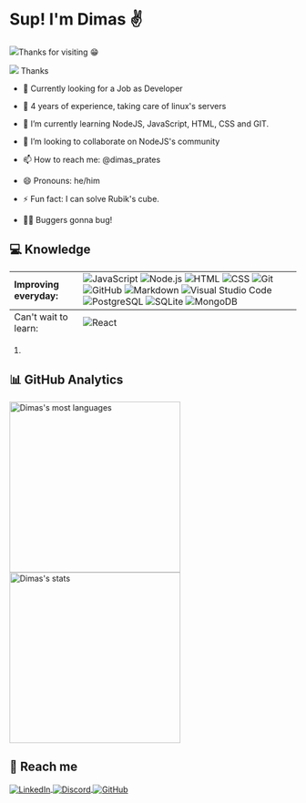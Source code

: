 <!-- ### Hi there 👋 -->
<h1 align="left">Sup! I'm Dimas &#9996;</h1>
<p align="left"> <img src="https://komarev.com/ghpvc/?username=dimas-prates&style=flat-square"/>Thanks for visiting &#128513;</p>

![](https://komarev.com/ghpvc/?username=dimas-prates&label=PROFILE+VIEWS) Thanks

- &#128084; Currently looking for a Job as Developer

- &#128170; 4 years of experience, taking care of linux's servers

- 🌱 I’m currently learning NodeJS, JavaScript, HTML, CSS and GIT.

- 👯 I’m looking to collaborate on NodeJS's community

- 📫 How to reach me: @dimas_prates

- 😄 Pronouns: he/him

- ⚡ Fun fact: I can solve Rubik's cube.

- 🧑‍💻 Buggers gonna bug!

## &#128187; Knowledge

<!-- ****![JavaScript](https://img.shields.io/badge/-JavaScript-05122A?style=flat&logo=javascript)&nbsp;
![Node.js](https://img.shields.io/badge/-Node.js-05122A?style=flat&logo=node.js)&nbsp; ![HTML](https://img.shields.io/badge/-HTML-05122A?style=flat&logo=HTML5)&nbsp; ![CSS](https://img.shields.io/badge/-CSS-05122A?style=flat&logo=CSS3&logoColor=1572B6)&nbsp; ![Git](https://img.shields.io/badge/-Git-05122A?style=flat&logo=git)&nbsp; ![GitHub](https://img.shields.io/badge/-GitHub-05122A?style=flat&logo=github)&nbsp; ![Markdown](https://img.shields.io/badge/-Markdown-05122A?style=flat&logo=markdown)&nbsp; ![Visual Studio Code](https://img.shields.io/badge/-Visual%20Studio%20Code-05122A?style=flat&logo=visual-studio-code&logoColor=007ACC)&nbsp; ![PostgreSQL](https://img.shields.io/badge/-PostgreSQL-05122A?style=flat&logo=postgresql)&nbsp; ![SQLite](https://img.shields.io/badge/-SQLite-05122A?style=flat&logo=sqlite)&nbsp;

****![![React](https://img.shields.io/badge/-React-05122A?style=flat&logo=react)&nbsp; -->

<table>
    <tbody>
        <tr>
            <td>
                <strong>Improving everyday:</strong>
            </td>
            <td>
                <img src="https://img.shields.io/badge/-JavaScript-05122A?style=flat&logo=javascript" alt="JavaScript"/>
                <img src="https://img.shields.io/badge/-Node.js-05122A?style=flat&logo=node.js" alt="Node.js"/>
                <img src="https://img.shields.io/badge/-HTML-05122A?style=flat&logo=HTML5" alt="HTML"/>
                <img src="https://img.shields.io/badge/-CSS-05122A?style=flat&logo=CSS3&logoColor=1572B6" alt="CSS"/>
                <img src="https://img.shields.io/badge/-Git-05122A?style=flat&logo=git" alt="Git"/>
                <img src="https://img.shields.io/badge/-GitHub-05122A?style=flat&logo=github" alt="GitHub"/>
                <img src="https://img.shields.io/badge/-Markdown-05122A?style=flat&logo=markdown" alt="Markdown"/>
                <img src="https://img.shields.io/badge/-Visual%20Studio%20Code-05122A?style=flat&logo=visual-studio-code&logoColor=007ACC" alt="Visual Studio Code"/>
                <img src="https://img.shields.io/badge/-PostgreSQL-05122A?style=flat&logo=postgresql" alt="PostgreSQL"/>
                <img src="https://img.shields.io/badge/-SQLite-05122A?style=flat&logo=sqlite" alt="SQLite"/>
                <img src="https://img.shields.io/badge/-MongoDB-05122A?style=flat&logo=sqlite" alt="MongoDB"/>
            </td>
        </tr>
    </tbody>
    <tfoot>
         <tr>
            <td>
                Can't wait to learn:
            </td>
            <td>
                <img src="https://img.shields.io/badge/-React-05122A?style=flat&logo=react" alt="React"/>
            </td>
        </tr>
    </tfoot>

</table>
    <ol>
        <li>
        <img src="https://img.shields.io/badge/Heroku-430098?style=for-the-badge&logo=heroku&logoColor=white
    https://img.shields.io/badge/Amazon_AWS-232F3E?style=for-the-badge&logo=amazon-aws&logoColor=white" alt="" />
    <img src="https://img.shields.io/badge/HTML5-E34F26?style=for-the-badge&logo=html5&logoColor=white" alt="" />
    <img src="https://img.shields.io/badge/CSS3-1572B6?style=for-the-badge&logo=css3&logoColor=white" alt="" />
    <img src="https://img.shields.io/badge/JavaScript-F7DF1E?style=for-the-badge&logo=javascript&logoColor=black" alt="" />
    <img src="https://img.shields.io/badge/Cent%20OS-262577?style=for-the-badge&logo=CentOS&logoColor=white" alt="" />
    <img src="https://img.shields.io/badge/Debian-A81D33?style=for-the-badge&logo=debian&logoColor=white" alt="" />
    <img src="https://img.shields.io/badge/Linux-FCC624?style=for-the-badge&logo=linux&logoColor=black" alt="" />
    <img src="https://img.shields.io/badge/Linux_Mint-87CF3E?style=for-the-badge&logo=linux-mint&logoColor=white" alt="" />
    <img src="https://img.shields.io/badge/Red%20Hat-EE0000?style=for-the-badge&logo=redhat&logoColor=white" alt="" />
    <img src="https://img.shields.io/badge/SUSE-0C322C?style=for-the-badge&logo=SUSE&logoColor=white" alt="" />
    <img src="https://img.shields.io/badge/Ubuntu-E95420?style=for-the-badge&logo=ubuntu&logoColor=white" alt="" />
    <img src="https://img.shields.io/badge/YouTube-FF0000?style=for-the-badge&logo=youtube&logoColor=white" alt="" />
    <img src="https://img.shields.io/badge/Markdown-000000?style=for-the-badge&logo=markdown&logoColor=white" alt="" />
    <img src="https://img.shields.io/badge/Express.js-404D59?style=for-the-badge" alt="" />
    <img src="https://img.shields.io/badge/React-20232A?style=for-the-badge&logo=react&logoColor=61DAFB" alt="" />
    <img src="https://img.shields.io/badge/React_Native-20232A?style=for-the-badge&logo=react&logoColor=61DAFB" alt="" />
    <img src="https://img.shields.io/badge/styled--components-DB7093?style=for-the-badge&logo=styled-components&logoColor=white" alt="" />
    <img src="https://img.shields.io/badge/MySQL-00000F?style=for-the-badge&logo=mysql&logoColor=white" alt="" />
    <img src="https://img.shields.io/badge/SQLite-07405E?style=for-the-badge&logo=sqlite&logoColor=white" alt="" />
    <img src="https://img.shields.io/badge/MongoDB-4EA94B?style=for-the-badge&logo=mongodb&logoColor=white" alt="" />
    <img src="https://img.shields.io/badge/SQLite-07405E?style=for-the-badge&logo=sqlite&logoColor=white" alt="" />
    <img src="https://img.shields.io/badge/Heroku-430098?style=for-the-badge&logo=heroku&logoColor=white" alt="" />
    <img src="https://img.shields.io/badge/Amazon_AWS-232F3E?style=for-the-badge&logo=amazon-aws&logoColor=white" alt="" />
    <img src="https://img.shields.io/badge/Google_Cloud-4285F4?style=for-the-badge&logo=google-cloud&logoColor=white" alt="" />
    <img src="https://img.shields.io/badge/Microsoft_Azure-0089D6?style=for-the-badge&logo=microsoft-azure&logoColor=white" alt="" />
    <img src="https://img.shields.io/badge/Microsoft_SQL_Server-CC2927?style=for-the-badge&logo=microsoft-sql-server&logoColor=white" alt="" />
    <img src="https://img.shields.io/badge/Jest-323330?style=for-the-badge&logo=Jest&logoColor=white" alt="" />
    <img src="https://img.shields.io/badge/Spotify-1ED760?&style=for-the-badge&logo=spotify&logoColor=white" alt="" />
    <img src="https://img.shields.io/badge/Amazon_AWS-FF9900?style=for-the-badge&logo=amazonaws&logoColor=white" alt="" />
    <img src="https://img.shields.io/badge/Digital_Ocean-0080FF?style=for-the-badge&logo=DigitalOcean&logoColor=white" alt="" />
    <img src="https://img.shields.io/badge/GitHub_Actions-2088FF?style=for-the-badge&logo=github-actions&logoColor=white" alt="" />
    <img src="https://img.shields.io/badge/Google_Cloud-4285F4?style=for-the-badge&logo=google-cloud&logoColor=white" alt="" />
    <img src="https://img.shields.io/badge/Heroku-430098?style=for-the-badge&logo=heroku&logoColor=white" alt="" />
    <img src="https://img.shields.io/badge/microsoft%20azure-0089D6?style=for-the-badge&logo=microsoft-azure&logoColor=white" alt="" />
    <img src="https://img.shields.io/badge/Oracle-F80000?style=for-the-badge&logo=oracle&logoColor=black" alt="" />
    <img src="https://img.shields.io/badge/Vercel-000000?style=for-the-badge&logo=vercel&logoColor=white" alt="" />
    <img src="https://img.shields.io/badge/Elastic_Search-005571?style=for-the-badge&logo=elasticsearch&logoColor=white" alt="" />
    <img src="https://img.shields.io/badge/MariaDB-003545?style=for-the-badge&logo=mariadb&logoColor=white" alt="" />
    <img src="https://img.shields.io/badge/MySQL-005C84?style=for-the-badge&logo=mysql&logoColor=white" alt="" />
    <img src="https://img.shields.io/badge/PostgreSQL-316192?style=for-the-badge&logo=postgresql&logoColor=white" alt="" />
    <img src="https://img.shields.io/badge/Figma-FF3366?style=for-the-badge&logo=figma&logoColor=white" alt="" />
    <img src="https://img.shields.io/badge/gimp-5C5543?style=for-the-badge&logo=gimp&logoColor=white" alt="" />
    <img src="https://img.shields.io/badge/Duolingo-58CC02?style=for-the-badge&logo=Duolingo&logoColor=white" alt="" />
    <img src="https://img.shields.io/badge/freecodecamp-27273D?style=for-the-badge&logo=freecodecamp&logoColor=white" alt="" />
    <img src="https://img.shields.io/badge/MDN_Web_Docs-black?style=for-the-badge&logo=mdnwebdocs&logoColor=white" alt="" />
    <img src="https://img.shields.io/badge/VIM-%2311AB00.svg?&style=for-the-badge&logo=vim&logoColor=white" alt="" />
    <img src="https://img.shields.io/badge/Visual_Studio_Code-0078D4?style=for-the-badge&logo=visual%20studio%20code&logoColor=white" alt="" />
    <img src="https://img.shields.io/badge/prettier-1A2C34?style=for-the-badge&logo=prettier&logoColor=F7BA3E" alt="" />
    <img src="https://img.shields.io/badge/eslint-3A33D1?style=for-the-badge&logo=eslint&logoColor=white" alt="" />
    <img src="https://img.shields.io/badge/React_Native-20232A?style=for-the-badge&logo=react&logoColor=61DAFB" alt="" />
    <img src="https://img.shields.io/badge/Miro-050038?style=for-the-badge&logo=Miro&logoColor=white" alt="" />
    <img src="https://img.shields.io/badge/Trello-0052CC?style=for-the-badge&logo=trello&logoColor=white" alt="" />
    <img src="https://img.shields.io/badge/Notion-000000?style=for-the-badge&logo=notion&logoColor=white" alt="" />
    <img src="https://img.shields.io/badge/Prisma-3982CE?style=for-the-badge&logo=Prisma&logoColor=white" alt="" />
    <img src="https://img.shields.io/badge/GIT-E44C30?style=for-the-badge&logo=git&logoColor=white" alt="" />
    <img src="https://img.shields.io/badge/GNU%20Bash-4EAA25?style=for-the-badge&logo=GNU%20Bash&logoColor=white" alt="" />
    <img src="https://img.shields.io/badge/Firefox_Browser-FF7139?style=for-the-badge&logo=Firefox-Browser&logoColor=white" alt="" />
    <img src="https://img.shields.io/badge/Google_chrome-4285F4?style=for-the-badge&logo=Google-chrome&logoColor=white" alt="" />
    <img src="https://img.shields.io/badge/Jira-0052CC?style=for-the-badge&logo=Jira&logoColor=white" alt="" />
        </li>
    </ol>


## &#128202; GitHub Analytics

<!-- |<img src="https://github-readme-stats.vercel.app/api/top-langs/?username=dimas-prates&layout=compact&theme=nightowl" alt="Dimas's most languages"/>|<img src="https://github-readme-stats.vercel.app/api?username=dimas-prates&show_icons=true&theme=nightowl" alt="Dimas's stats"/>|
|---------|---------| -->

<p align="left">
<img width="300em" src="https://github-readme-stats.vercel.app/api/top-langs/?username=dimas-prates&layout=compact&theme=nightowl" alt="Dimas's most languages"/>
<img width="300em" src="https://github-readme-stats.vercel.app/api?username=dimas-prates&show_icons=true&theme=nightowl" alt="Dimas's stats"/>
</p>

## &#128243; Reach me

<a href="https://www.linkedin.com/in/dimas-prates" target="_blank">
  <img align="center" src="https://img.shields.io/badge/LinkedIn-0077B5?style=for-the-badge&logo=linkedin&logoColor=white" alt="LinkedIn"/>
</a>
<a href="https://discordapp.com/users/711755910778978386" target="_blank">
  <img align="center" src="https://img.shields.io/badge/Discord-7289DA?style=for-the-badge&logo=discord&logoColor=white" alt="Discord"/>
</a>
<a href="https://github.com/dimas-prates" target="_blank">
  <img align="center" src="https://img.shields.io/badge/GitHub-100000?style=for-the-badge&logo=github&logoColor=white" alt="GitHub"/>
</a>

<!--
### Hi there 👋


**dimas-prates/dimas-prates** is a ✨ _special_ ✨ repository because its `README.md` (this file) appears on your GitHub profile.

Here are some ideas to get you started:

- 🔭 I’m currently working on ...
- 🌱 I’m currently learning ...
- 👯 I’m looking to collaborate on ...
- 🤔 I’m looking for help with ...
- 💬 Ask me about ...
- 📫 How to reach me: ...
- 😄 Pronouns: ...
- ⚡ Fun fact: ...
-->